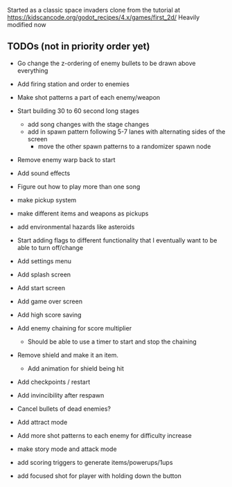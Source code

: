 Started as a classic space invaders clone from the tutorial  at https://kidscancode.org/godot_recipes/4.x/games/first_2d/
Heavily modified now

TODOs (not in priority order yet)
-----
- Go change the z-ordering of enemy bullets to be drawn above everything

- Add firing station and order to enemies
- Make shot patterns a part of each enemy/weapon
- Start building 30 to 60 second long stages
    - add song changes with the stage changes
    - add in spawn pattern following 5-7 lanes with alternating sides of the screen
        - move the other spawn patterns to a randomizer spawn node
- Remove enemy warp back to start
- Add sound effects
- Figure out how to play more than one song
- make pickup system
- make different items and weapons as pickups

- add environmental hazards like asteroids

- Start adding flags to different functionality that I eventually want to be able to turn off/change

- Add settings menu

- Add splash screen

- Add start screen

- Add game over screen

- Add high score saving

- Add enemy chaining for score multiplier
    - Should be able to use a timer to start and stop the chaining

- Remove shield and make it an item. 
  - Add animation for shield being hit 
 
- Add checkpoints / restart

- Add invincibility after respawn

- Cancel bullets of dead enemies?

- Add attract mode

- Add more shot patterns to each enemy for difficulty increase

- make story mode and attack mode

- add scoring triggers to generate items/powerups/1ups

- add focused shot for player with holding down the button

